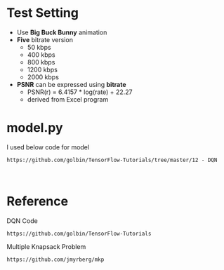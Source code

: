# Test Setting  

- Use **Big Buck Bunny** animation    
- **Five** bitrate version
  - 50 kbps
  - 400 kbps
  - 800 kbps
  - 1200 kbps
  - 2000 kbps
- **PSNR** can be expressed using **bitrate**  
  - PSNR(r) = 6.4157 * log(rate) + 22.27  
  - derived from Excel program

# model.py  
I used below code for model  
```
https://github.com/golbin/TensorFlow-Tutorials/tree/master/12 - DQN
```

<br>

# Reference  

DQN Code
```
https://github.com/golbin/TensorFlow-Tutorials
```
Multiple Knapsack Problem
```
https://github.com/jmyrberg/mkp
```